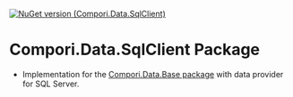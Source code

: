 ﻿[![NuGet version (Compori.Data.SqlClient)](https://img.shields.io/nuget/v/Compori.Data.SqlClient.svg?style=flat-square)](https://www.nuget.org/packages/Compori.Data.SqlClient/)

# Compori.Data.SqlClient Package

* Implementation for the [Compori.Data.Base package](https://www.nuget.org/packages/Compori.Data.Base/) with data provider for SQL Server. 
